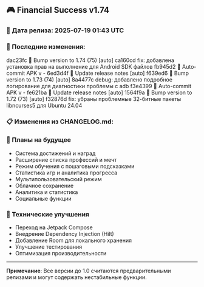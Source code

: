 ## 🎮 Financial Success v1.74

### 📅 Дата релиза: 2025-07-19 01:43 UTC

### 🔄 Последние изменения:
dac23fc 🔖 Bump version to 1.74 (75) [auto]
ca160cd fix: добавлена установка прав на выполнение для Android SDK файлов
fb945d2 📱 Auto-commit APK v -
6ed3d4f 📝 Update release notes [auto]
f639ed6 🔖 Bump version to 1.73 (74) [auto]
8a4477c debug: добавлено подробное логирование для диагностики проблемы с adb
f3e4399 📱 Auto-commit APK v -
fe621ba 📝 Update release notes [auto]
1564f9a 🔖 Bump version to 1.72 (73) [auto]
f32876d fix: убраны проблемные 32-битные пакеты libncurses5 для Ubuntu 24.04

### 📋 Изменения из CHANGELOG.md:
### 🔮 Планы на будущее
- Система достижений и наград
- Расширение списка профессий и мечт
- Режим обучения с пошаговыми подсказками
- Статистика игр и аналитика прогресса
- Мультипользовательский режим
- Облачное сохранение
- Аналитика и статистика
- Социальные функции

### 🔧 Технические улучшения
- Переход на Jetpack Compose
- Внедрение Dependency Injection (Hilt)
- Добавление Room для локального хранения
- Улучшение тестирования
- Оптимизация производительности

---

**Примечание**: Все версии до 1.0 считаются предварительными релизами и могут содержать нестабильные функции.